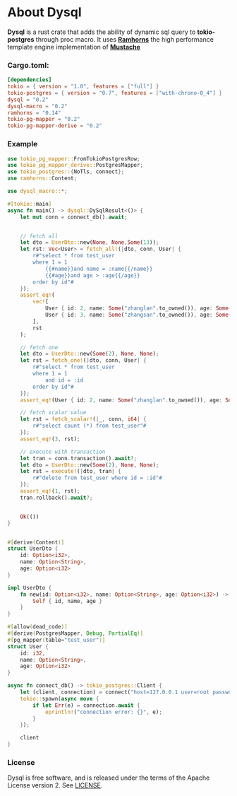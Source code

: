 # About Dysql

**Dysql** is a rust crate that adds the ability of dynamic sql query to **tokio-postgres** through proc macro. 
It uses [**Ramhorns**](https://github.com/maciejhirsz/ramhorns) the high performance template engine implementation of [**Mustache**](https://mustache.github.io/) 

### Cargo.toml:
```toml
[dependencies]
tokio = { version = "1.0", features = ["full"] }
tokio-postgres = { version = "0.7", features = ["with-chrono-0_4"] }
dysql = "0.2"
dysql-macro = "0.2"
ramhorns = "0.14"
tokio-pg-mapper = "0.2"
tokio-pg-mapper-derive = "0.2"
```

### Example
```rust
use tokio_pg_mapper::FromTokioPostgresRow;
use tokio_pg_mapper_derive::PostgresMapper;
use tokio_postgres::{NoTls, connect};
use ramhorns::Content;

use dysql_macro::*;

#[tokio::main]
async fn main() -> dysql::DySqlResult<()> {
    let mut conn = connect_db().await;


    // fetch all
    let dto = UserDto::new(None, None,Some(13));
    let rst: Vec<User> = fetch_all!(|dto, conn, User| {
        r#"select * from test_user 
        where 1 = 1
            {{#name}}and name = :name{{/name}}
            {{#age}}and age > :age{{/age}}
        order by id"#
    });
    assert_eq!(
        vec![
            User { id: 2, name: Some("zhanglan".to_owned()), age: Some(21) }, 
            User { id: 3, name: Some("zhangsan".to_owned()), age: Some(35) }
        ], 
        rst
    );

    // fetch one
    let dto = UserDto::new(Some(2), None, None);
    let rst = fetch_one!(|dto, conn, User| {
        r#"select * from test_user 
        where 1 = 1
            and id = :id
        order by id"#
    });
    assert_eq!(User { id: 2, name: Some("zhanglan".to_owned()), age: Some(21) }, rst);

    // fetch scalar value
    let rst = fetch_scalar!(|_, conn, i64| {
        r#"select count (*) from test_user"#
    });
    assert_eq!(3, rst);

    // execute with transaction
    let tran = conn.transaction().await?;
    let dto = UserDto::new(Some(2), None, None);
    let rst = execute!(|dto, tran| {
        r#"delete from test_user where id = :id"#
    });
    assert_eq!(1, rst);
    tran.rollback().await?;


    Ok(())
}


#[derive(Content)]
struct UserDto {
    id: Option<i32>,
    name: Option<String>,
    age: Option<i32>
}

impl UserDto {
    fn new(id: Option<i32>, name: Option<String>, age: Option<i32>) -> Self {
        Self { id, name, age }
    }
}

#[allow(dead_code)]
#[derive(PostgresMapper, Debug, PartialEq)]
#[pg_mapper(table="test_user")]
struct User {
    id: i32,
    name: Option<String>,
    age: Option<i32>
}

async fn connect_db() -> tokio_postgres::Client {
    let (client, connection) = connect("host=127.0.0.1 user=root password=111111 dbname=my_database", NoTls).await.unwrap();
    tokio::spawn(async move {
        if let Err(e) = connection.await {
            eprintln!("connection error: {}", e);
        }
    });

    client
}
```

### License

Dysql is free software, and is released under the terms of the Apache License version 2. See [LICENSE](LICENSE).